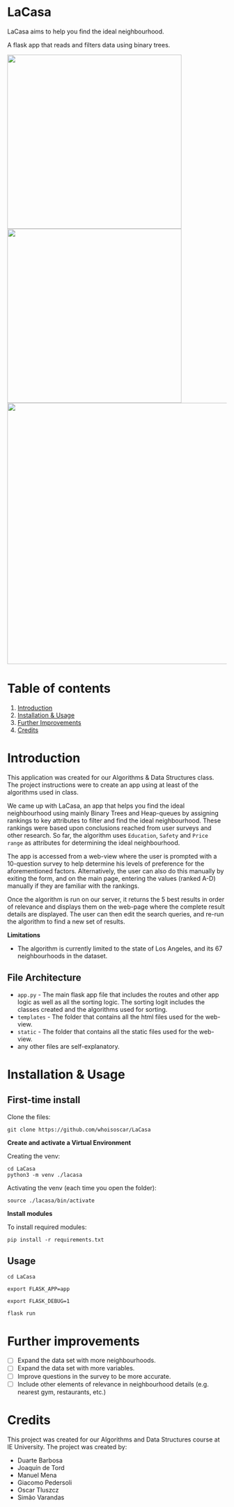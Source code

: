 # LaCasa
LaCasa aims to help you find the ideal neighbourhood.

A flask app that reads and filters data using binary trees.

<img src="https://i.imgur.com/QXSFwq8.png" width="400">
<img src="https://i.imgur.com/OKcgPnI.png" width="400">
<img src="https://i.imgur.com/xEd1SIi.png" width="600">

# Table of contents
1. [Introduction](#introduction)
2. [Installation & Usage](#Installation-&-Usage)
3. [Further Improvements](#Further-Improvements)
4. [Credits](#credits)

# Introduction
This application was created for our Algorithms & Data Structures class. The project instructions were to create an app using at least of the algorithms used in class.

We came up with LaCasa, an app that helps you find the ideal neighbourhood using mainly Binary Trees and Heap-queues by assigning rankings to key attributes to filter and find the ideal neighbourhood. These rankings were based upon conclusions reached from user surveys and other research. So far, the algorithm uses `Education`, `Safety` and `Price range` as attributes for determining the ideal neighbourhood.

The app is accessed from a web-view where the user is prompted with a 10-question survey to help determine his levels of preference for the aforementioned factors. Alternatively, the user can also do this manually by exiting the form, and on the main page, entering the values (ranked A-D) manually if they are familiar with the rankings.

Once the algorithm is run on our server, it returns the 5 best results in order of relevance and displays them on the web-page where the complete result details are displayed. The user can then edit the search queries, and re-run the algorithm to find a new set of results.

**Limitations**

- The algorithm is currently limited to the state of Los Angeles, and its 67 neighbourhoods in the dataset.

## File Architecture
- `app.py` - The main flask app file that includes the routes and other app logic as well as all the sorting logic. The sorting logit includes the classes created and the algorithms used for sorting.
- `templates` - The folder that contains all the html files used for the web-view.
- `static` - The folder that contains all the static files used for the web-view.
- any other files are self-explanatory.

# Installation & Usage

## First-time install

Clone the files:
`````
git clone https://github.com/whoisoscar/LaCasa
`````

**Create and activate a Virtual Environment**

Creating the venv:
`````
cd LaCasa
python3 -m venv ./lacasa
`````
Activating the venv (each time you open the folder):
````
source ./lacasa/bin/activate
````
**Install modules**

To install required modules:
`````
pip install -r requirements.txt
`````
## Usage
`````
cd LaCasa
`````
`````
export FLASK_APP=app
`````
`````
export FLASK_DEBUG=1
`````
`````
flask run
`````

# Further improvements
- [ ] Expand the data set with more neighbourhoods.
- [ ] Expand the data set with more variables.
- [ ] Improve questions in the survey to be more accurate.
- [ ] Include other elements of relevance in neighbourhood details (e.g. nearest gym, restaurants, etc.)

# Credits
This project was created for our Algorithms and Data Structures course at IE University. The project was created by:
- Duarte Barbosa
- Joaquín de Tord
- Manuel Mena
- Giacomo Pedersoli
- Oscar Tluszcz
- Simão Varandas
